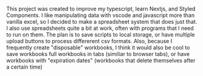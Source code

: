This project was created to improve my typescript, learn Nextjs, and Styled Components. I like manipulating data with vscode and javascript more than vanilla excel, so I decided to make a spreadsheet system that does just that. I also use spreadsheets quite a bit at work, often with programs that I need to run on them. The plan is to save scripts to local storage, or have multiple upload buttons to process differerent csv formats. Also, because I frequently create "disposable" workbooks, I think it would also be cool to save workbooks full workbooks in tabs (similiar to browser tabs), or have workbooks with "expiration dates" (workbooks that delete themselves after a certain time)
